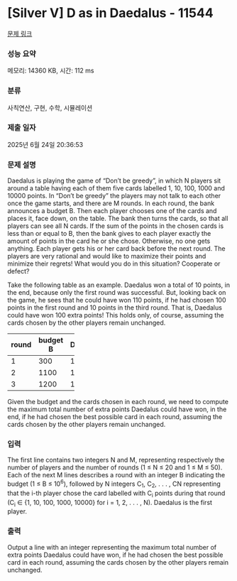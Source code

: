 # [Silver V] D as in Daedalus - 11544 

[문제 링크](https://www.acmicpc.net/problem/11544) 

### 성능 요약

메모리: 14360 KB, 시간: 112 ms

### 분류

사칙연산, 구현, 수학, 시뮬레이션

### 제출 일자

2025년 6월 24일 20:36:53

### 문제 설명

<p>Daedalus is playing the game of “Don’t be greedy”, in which N players sit around a table having each of them five cards labelled 1, 10, 100, 1000 and 10000 points. In “Don’t be greedy” the players may not talk to each other once the game starts, and there are M rounds. In each round, the bank announces a budget B. Then each player chooses one of the cards and places it, face down, on the table. The bank then turns the cards, so that all players can see all N cards. If the sum of the points in the chosen cards is less than or equal to B, then the bank gives to each player exactly the amount of points in the card he or she chose. Otherwise, no one gets anything. Each player gets his or her card back before the next round. The players are very rational and would like to maximize their points and minimize their regrets! What would you do in this situation? Cooperate or defect?</p>

<p>Take the following table as an example. Daedalus won a total of 10 points, in the end, because only the first round was successful. But, looking back on the game, he sees that he could have won 110 points, if he had chosen 100 points in the first round and 10 points in the third round. That is, Daedalus could have won 100 extra points! This holds only, of course, assuming the cards chosen by the other players remain unchanged.</p>

<table class="table table-bordered" style="width:30%">
	<thead>
		<tr>
			<th>round</th>
			<th>budget B</th>
			<th>Daedalus</th>
			<th>Iapyx</th>
			<th>Icarus</th>
			<th>Ariadne</th>
			<th>Minos</th>
			<th>sum</th>
			<th>result</th>
		</tr>
	</thead>
	<tbody>
		<tr>
			<td>1</td>
			<td>300</td>
			<td>10</td>
			<td>100</td>
			<td>10</td>
			<td>1</td>
			<td>10</td>
			<td>131</td>
			<td>success</td>
		</tr>
		<tr>
			<td>2</td>
			<td>1100</td>
			<td>100</td>
			<td>10</td>
			<td>100</td>
			<td>1</td>
			<td>1000</td>
			<td>1211</td>
			<td>fail</td>
		</tr>
		<tr>
			<td>3</td>
			<td>1200</td>
			<td>100</td>
			<td>100</td>
			<td>10</td>
			<td>1</td>
			<td>1000</td>
			<td>1211</td>
			<td>fail</td>
		</tr>
	</tbody>
</table>

<p>Given the budget and the cards chosen in each round, we need to compute the maximum total number of extra points Daedalus could have won, in the end, if he had chosen the best possible card in each round, assuming the cards chosen by the other players remain unchanged.</p>

### 입력 

 <p>The first line contains two integers N and M, representing respectively the number of players and the number of rounds (1 ≤ N ≤ 20 and 1 ≤ M ≤ 50). Each of the next M lines describes a round with an integer B indicating the budget (1 ≤ B ≤ 10<sup>6</sup>), followed by N integers C<sub>1</sub>, C<sub>2</sub>, . . . , CN representing that the i-th player chose the card labelled with C<sub>i</sub> points during that round (C<sub>i</sub> ∈ {1, 10, 100, 1000, 10000} for i = 1, 2, . . . , N). Daedalus is the first player.</p>

### 출력 

 <p>Output a line with an integer representing the maximum total number of extra points Daedalus could have won, if he had chosen the best possible card in each round, assuming the cards chosen by the other players remain unchanged.</p>

